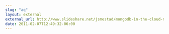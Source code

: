 ```yaml
---
slug: "aq"
layout: external
external_url: http://www.slideshare.net/jsmestad/mongodb-in-the-cloud-mongo-boulder
date: 2011-02-07T12:49:32-06:00
---
```


